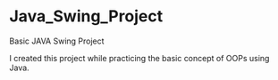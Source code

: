 # Java_Swing_Project
Basic JAVA Swing Project

I created this project while practicing the basic concept of OOPs using Java.
